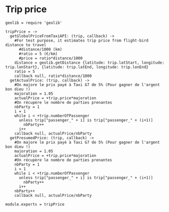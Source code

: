 # Trip price

    geolib = require 'geolib'

    tripPrice = ->
      getGlobalPriceFromTaxiAPI: (trip, callback) ->
        #For test purpose, it estimates trip price from flight-bird distance to travel
          #distance/1000 (km)
          #ratio = 5 (€/km)
          #price = ratio*distance/1000
        distance = geolib.getDistance {latitude: trip.latStart, longitude: trip.lonStart}, {latitude: trip.latEnd, longitude: trip.lonEnd}
        ratio = 5
        callback null, ratio*distance/1000
      getActualPrice: (trip, callback) ->
        #On majore le prix payé à Taxi G7 de 5% (Pour gagner de l'argent bon dieu !)
        majoration = 1.05
        actualPrice = +trip.price*majoration
        #On récupère le nombre de parties prenantes
        nbParty = 1
        i = 1
        while i < +trip.numberOfPassenger
          unless trip["passenger_" + i] is trip["passenger_" + (i+1)]
            nbParty++
          i++
        callback null, actualPrice/nbParty
      getPresumedPrice: (trip, callback) ->
        #On majore le prix payé à Taxi G7 de 5% (Pour gagner de l'argent bon dieu !)
        majoration = 1.05
        actualPrice = +trip.price*majoration
        #On récupère le nombre de parties prenantes
        nbParty = 1
        i = 1
        while i < +trip.numberOfPassenger
          unless trip["passenger_" + i] is trip["passenger_" + (i+1)]
            nbParty++
          i++
        nbParty++
        callback null, actualPrice/nbParty

    module.exports = tripPrice

